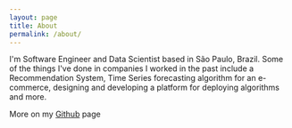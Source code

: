 ```yaml
---
layout: page
title: About
permalink: /about/
---
```


I'm Software Engineer and Data Scientist based in São Paulo, Brazil. Some of the things I've done in companies I worked in the past include a Recommendation System, Time Series forecasting algorithm for an e-commerce, designing and developing a platform for deploying algorithms and more.  

More on my [Github](https://github.com/marciovai) page